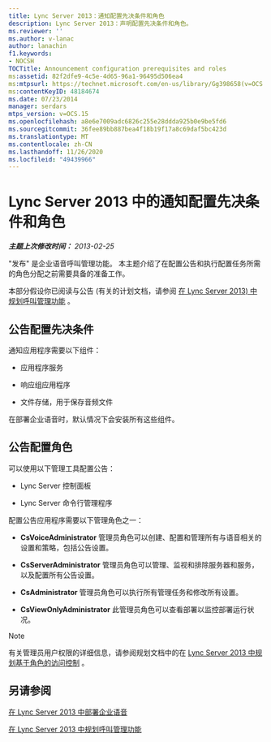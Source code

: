 ```yaml
---
title: Lync Server 2013：通知配置先决条件和角色
description: Lync Server 2013：声明配置先决条件和角色。
ms.reviewer: ''
ms.author: v-lanac
author: lanachin
f1.keywords:
- NOCSH
TOCTitle: Announcement configuration prerequisites and roles
ms:assetid: 82f2dfe9-4c5e-4d65-96a1-96495d506ea4
ms:mtpsurl: https://technet.microsoft.com/en-us/library/Gg398658(v=OCS.15)
ms:contentKeyID: 48184674
ms.date: 07/23/2014
manager: serdars
mtps_version: v=OCS.15
ms.openlocfilehash: a8e6e7009adc6826c255e28ddda925b0e9be5fd6
ms.sourcegitcommit: 36fee89bb887bea4f18b19f17a8c69daf5bc423d
ms.translationtype: MT
ms.contentlocale: zh-CN
ms.lasthandoff: 11/26/2020
ms.locfileid: "49439966"
---
```

# <a name="announcement-configuration-prerequisites-and-roles-in-lync-server-2013"></a>Lync Server 2013 中的通知配置先决条件和角色

<div data-xmlns="http://www.w3.org/1999/xhtml">

<div class="topic" data-xmlns="http://www.w3.org/1999/xhtml" data-msxsl="urn:schemas-microsoft-com:xslt" data-cs="https://msdn.microsoft.com/">

<div data-asp="https://msdn2.microsoft.com/asp">



</div>

<div id="mainSection">

<div id="mainBody">

<span> </span>

_**主题上次修改时间：** 2013-02-25_

"发布" 是企业语音呼叫管理功能。 本主题介绍了在配置公告和执行配置任务所需的角色分配之前需要具备的准备工作。

本部分假设你已阅读与公告 (有关的计划文档，请参阅 [在 Lync Server 2013) 中规划呼叫管理功能](lync-server-2013-planning-for-call-management-features.md) 。

<div>

## <a name="announcement-configuration-prerequisites"></a>公告配置先决条件

通知应用程序需要以下组件：

  - 应用程序服务

  - 响应组应用程序

  - 文件存储，用于保存音频文件

在部署企业语音时，默认情况下会安装所有这些组件。

</div>

<div>

## <a name="announcement-configuration-roles"></a>公告配置角色

可以使用以下管理工具配置公告：

  - Lync Server 控制面板

  - Lync Server 命令行管理程序

配置公告应用程序需要以下管理角色之一：

  - **CsVoiceAdministrator**   管理员角色可以创建、配置和管理所有与语音相关的设置和策略，包括公告设置。

  - **CsServerAdministrator**   管理员角色可以管理、监视和排除服务器和服务，以及配置所有公告设置。

  - **CsAdministrator**   管理员角色可以执行所有管理任务和修改所有设置。

  - **CsViewOnlyAdministrator**   此管理员角色可以查看部署以监控部署运行状况。

<div>


> [!NOTE]  
> 有关管理员用户权限的详细信息，请参阅规划文档中的在 <A href="lync-server-2013-planning-for-role-based-access-control.md">Lync Server 2013 中规划基于角色的访问控制</A> 。



</div>

</div>

<div>

## <a name="see-also"></a>另请参阅


[在 Lync Server 2013 中部署企业语音](lync-server-2013-deploying-enterprise-voice.md)  


[在 Lync Server 2013 中规划呼叫管理功能](lync-server-2013-planning-for-call-management-features.md)  
  

</div>

</div>

<span> </span>

</div>

</div>

</div>


